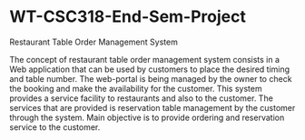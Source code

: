 # WT-CSC318-End-Sem-Project
Restaurant Table Order Management System


The concept of restaurant table order management system consists in a Web application that can be used by customers to place the desired timing and table number. The web-portal is being managed by the owner to check the booking and make the availability for the customer. This system provides a service facility to restaurants and also to the customer. The services that are provided is reservation table management by the customer through the system. Main objective is to provide ordering and reservation service to the customer.
